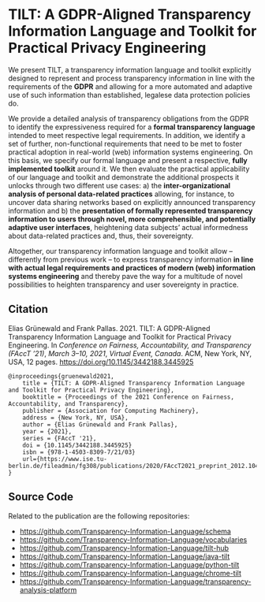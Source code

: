 # TILT: A GDPR-Aligned Transparency Information Language and Toolkit for Practical Privacy Engineering

We present TILT, a transparency information language and toolkit explicitly designed to represent and process transparency information in line with the requirements of the **GDPR** and allowing for a more automated and adaptive use of such information than established, legalese data protection policies do.

We provide a detailed analysis of transparency obligations from the GDPR to identify the expressiveness required for a **formal transparency language** intended to meet respective legal requirements. In addition, we identify a set of further, non-functional requirements that need to be met to foster practical adoption in real-world (web) information systems engineering. On this basis, we specify our formal language and present a respective, **fully implemented toolkit** around it. We then evaluate the practical applicability of our language and toolkit and demonstrate the additional prospects it unlocks through two different use cases: a) the **inter-organizational analysis of personal data-related practices** allowing, for instance, to uncover data sharing networks based on explicitly announced transparency information and b) the **presentation of formally represented transparency information to users through novel, more comprehensible, and potentially adaptive user interfaces**, heightening data subjects’ actual informedness about data-related practices and, thus, their sovereignty.

Altogether, our transparency information language and toolkit allow – differently from previous work – to express transparency information **in line with actual legal requirements and practices of modern (web) information systems engineering** and thereby pave the way for a multitude of novel possibilities to heighten transparency and user sovereignty in practice.

## Citation

Elias Grünewald and Frank Pallas. 2021. TILT: A GDPR-Aligned Transparency Information Language and Toolkit for Practical Privacy Engineering. In _Conference on Fairness, Accountability, and Transparency (FAccT ’21)_, _March 3–10, 2021_, _Virtual Event, Canada_. ACM, New York, NY, USA, 12 pages. https://doi.org/10.1145/3442188.3445925

```
@inproceedings{gruenewald2021,
    title = {TILT: A GDPR-Aligned Transparency Information Language and Toolkit for Practical Privacy Engineering},
    booktitle = {Proceedings of the 2021 Conference on Fairness, Accountability, and Transparency},
    publisher = {Association for Computing Machinery},
    address = {New York, NY, USA},
    author = {Elias Grünewald and Frank Pallas},
    year = {2021},
    series = {FAccT '21},
    doi = {10.1145/3442188.3445925}
    isbn = {978-1-4503-8309-7/21/03}
    url={https://www.ise.tu-berlin.de/fileadmin/fg308/publications/2020/FAccT2021_preprint_2012.10431.pdf},
}
```

## Source Code

Related to the publication are the following repositories:
- https://github.com/Transparency-Information-Language/schema
- https://github.com/Transparency-Information-Language/vocabularies
- https://github.com/Transparency-Information-Language/tilt-hub
- https://github.com/Transparency-Information-Language/java-tilt
- https://github.com/Transparency-Information-Language/python-tilt
- https://github.com/Transparency-Information-Language/chrome-tilt
- https://github.com/Transparency-Information-Language/transparency-analysis-platform
